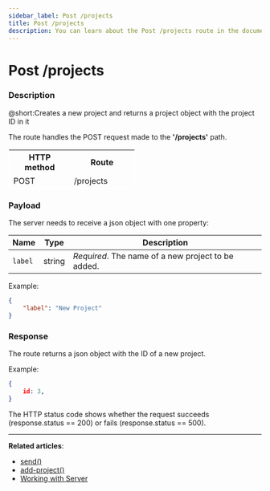 ```yaml
---
sidebar_label: Post /projects
title: Post /projects
description: You can learn about the Post /projects route in the documentation of the DHTMLX JavaScript To Do List library. Browse developer guides and API reference, try out code examples and live demos, and download a free 30-day evaluation version of DHTMLX To Do List.
---
```


# Post /projects

### Description

@short:Creates a new project and returns a project object with the project ID in it

The route handles the POST request made to the **'/projects'** path. 


<table style="border: 1px solid white; border-collapse: collapse; width:50%">
<thead style="border: 1px solid white; border-collapse: collapse;">
<th style="width:25%">HTTP method</th>
<th style="width:25%">Route</th>
</thead>
<tbody style="border: 1px solid white; border-collapse: collapse">
<tr>
<td>POST</td>
<td>/projects</td>
</tr>
</tbody>
</table>


### Payload

The server needs to receive a json object with one property:

| Name       | Type        | Description |
| ----------- | ----------- | ----------- |
| `label`       |  string  | *Required*. The name of a new project to be added.|


Example:

~~~json
{
    "label": "New Project"
}
~~~

### Response

The route returns a json object with the ID of a new project. 

Example:

~~~json
{
    id: 3,
}
~~~

 
The HTTP status code shows whether the request succeeds (response.status == 200) or fails (response.status == 500).

---

**Related articles**: 

- [send()](api/rest_api/methods/send_method.md)
- [add-project()](api/methods/addproject_method.md)
- [Working with Server](guides/working_with_server.md)